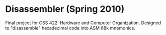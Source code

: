 # Disassembler (Spring 2010)
Final project for CSS 422: Hardware and Computer Organization.  Designed to "disassemble" hexadecimal code into ASM 68k mnemonics.  
